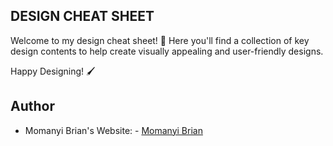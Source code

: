 ## DESIGN CHEAT SHEET

Welcome to my design cheat sheet! 🎨 Here you'll find a collection of key design contents to help create visually appealing and user-friendly designs.

Happy Designing! 🖌️

## Author

- Momanyi Brian's Website: - [Momanyi Brian](https://momanyi-brian-portfolio.vercel.app)